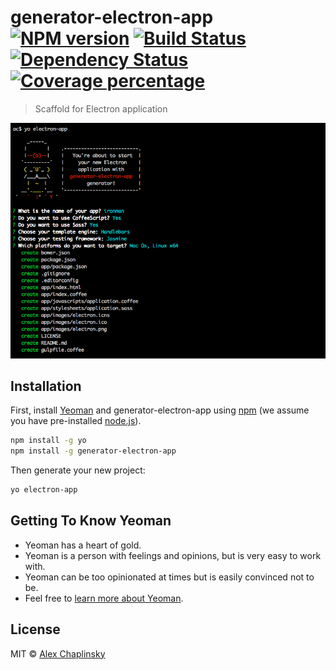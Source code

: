 # generator-electron-app [![NPM version][npm-image]][npm-url] [![Build Status][travis-image]][travis-url] [![Dependency Status][daviddm-image]][daviddm-url] [![Coverage percentage][coveralls-image]][coveralls-url]
> Scaffold for Electron application

![Electron App Scaffold](https://raw.githubusercontent.com/railsware/generator-electron-app/master/screenshot.png)

## Installation

First, install [Yeoman](http://yeoman.io) and generator-electron-app using [npm](https://www.npmjs.com/) (we assume you have pre-installed [node.js](https://nodejs.org/)).

```bash
npm install -g yo
npm install -g generator-electron-app
```

Then generate your new project:

```bash
yo electron-app
```

## Getting To Know Yeoman

 * Yeoman has a heart of gold.
 * Yeoman is a person with feelings and opinions, but is very easy to work with.
 * Yeoman can be too opinionated at times but is easily convinced not to be.
 * Feel free to [learn more about Yeoman](http://yeoman.io/).

## License

MIT © [Alex Chaplinsky]()


[npm-image]: https://badge.fury.io/js/generator-electron-app.svg
[npm-url]: https://npmjs.org/package/generator-electron-app
[travis-image]: https://travis-ci.org/alchapone/generator-electron-app.svg?branch=master
[travis-url]: https://travis-ci.org/alchapone/generator-electron-app
[daviddm-image]: https://david-dm.org/alchapone/generator-electron-app.svg?theme=shields.io
[daviddm-url]: https://david-dm.org/alchapone/generator-electron-app
[coveralls-image]: https://coveralls.io/repos/alchapone/generator-electron-app/badge.svg
[coveralls-url]: https://coveralls.io/r/alchapone/generator-electron-app
